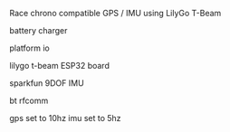 Race chrono compatible GPS / IMU using LilyGo T-Beam

battery charger

platform io

lilygo t-beam ESP32 board

sparkfun 9DOF IMU

bt rfcomm

gps set to 10hz
imu set to 5hz